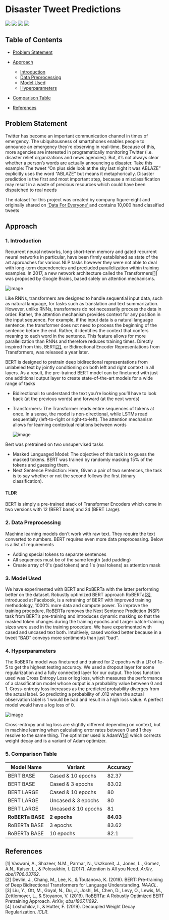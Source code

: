 # Disaster Tweet Predictions


[![](https://img.shields.io/badge/Made%20With-PyTorch-EE4C2C?style=for-the-badge&logo=Pytorch)](https://pytorch.org/ "PyTorch")
[![](https://img.shields.io/badge/Integrated-WandB-FFCC33?style=for-the-badge&logo=weightsandbiases)](https://wandb.ai/ "Wandb")
[![](https://img.shields.io/badge/Transformers-Hugging%20Faces-FFCC4D?style=for-the-badge&logo=)](https://huggingface.co/ "HuggingFaces")
[![](https://img.shields.io/badge/GPU-Kaggle-23BDFB?style=for-the-badge&logo=keras)](https://www.kaggle.com/ "Kaggle")

## Table of Contents

* [Problem Statement](#problemstatement)

* [Approach](#approach)
  * [Introduction](#introduction)
  * [Data Preprocessing](#data_preprocessing)
  * [Model Used](#model_used)
  * [Hyperparameters](#hyperparameters)

* [Comparison Table](#comparison_table)

* [References](#references)


## Problem Statement <a name="problemstatement"></a>

Twitter has become an important communication channel in times of emergency. The ubiquitousness of smartphones enables people to announce an emergency they’re observing in real-time. Because of this, more agencies are interested in programatically monitoring Twitter (i.e. disaster relief organizations and news agencies). But, it’s not always clear whether a person’s words are actually announcing a disaster. Take this example: The tweet “On plus side look at the sky last night it was ABLAZE” explicitly uses the word
“ABLAZE” but means it metaphorically. Disaster prediction is the first and most important step, because a misclassification may result in a waste of precious resources which could have been dispatched to real needs

The dataset for this project was created by company figure-eight and originally shared on <a target="_blank" href = "https://appen.com/open-source-datasets/"> ‘Data For Everyone’ </a> and contains 10,000 hand classified tweets 


## Approach <a name = "approach">
  
  ### 1. Introduction <a name = "introduction"></a>
Recurrent neural networks, long short-term memory and gated recurrent neural networks in particular, have been firmly established as state of the art approaches for various NLP tasks however they were not able to deal with long-term dependencies and precluded parallelization within training examples. In 2017, a new network architecture called the Transformers[[1]](#1) was proposed by Google Brains, based solely on attention mechanisms. 
 
![image](https://user-images.githubusercontent.com/59636993/137021401-a05d20c0-3287-4ef6-8085-6b28b1f85612.png)

Like RNNs, transformers are designed to handle sequential input data, such as natural language, for tasks such as translation and text summarization. However, unlike RNNs, transformers do not necessarily process the data in order. Rather, the attention mechanism provides context for any position in the input sequence. For example, if the input data is a natural language sentence, the transformer does not need to process the beginning of the sentence before the end. Rather, it identifies the context that confers meaning to each word in the sentence. This feature allows for more parallelization than RNNs and therefore reduces training times. Directly inspired from this, BERT[[2]](#2), or Bidirectional Encoder Representations from Transformers, was released a year later.
  
BERT is designed to pretrain deep bidirectional representations from unlabeled text by jointly conditioning on both left and right context in all layers. As a result, the pre-trained BERT model can be finetuned with just one additional output layer to create state-of-the-art models for a wide range of tasks
* Bidirectional:  to understand the text you’re looking you’ll have to look back (at the previous words) and forward (at the next words)
* Transformers: The Transformer reads entire sequences of tokens at once. In a sense, the model is non-directional, while LSTMs read sequentially (left-to-right or right-to-left). The attention mechanism allows for learning contextual relations between words 

  ![image](https://user-images.githubusercontent.com/59636993/137036214-af7ea1cb-5467-45fa-8f71-71cd24c61a76.png)

Bert was pretrained on two unsupervised tasks
* Masked Languaged Model: The objective of this task is to guess the masked tokens. BERT was trained by randomly masking 15% of the tokens and guessing them.
* Next Sentence Prediction: Here, Given a pair of two sentences, the task is to say whether or not the second follows the first (binary classification).

#### TLDR
  BERT is simply a pre-trained stack of Transformer Encoders which come in two versions with 12 (BERT base) and 24 (BERT Large).
 
  ### 2. Data Preprocessing <a id="data_preprocessing"></a>
Machine learning models don't work with raw text. They require the text converted to numbers. BERT requires even more data preprocessing. Below is a list of requirements
  * Adding special tokens to separate sentences 
  * All sequences must be of the same length (add padding)
  * Create array of 0's (pad tokens) and 1's (real tokens) as attention mask 
  
  ### 3. Model Used <a id = "model_used"></a>
We have experimented with BERT and RoBERTa with the latter performing better on the dataset. Robustly optimized BERT approach RoBERTa[[3]](#3), introduced at Facebook, is a retraining of BERT with improved training methodology, 1000% more data and compute power. To improve the training procedure, RoBERTa removes the Next Sentence Prediction (NSP) task from BERT’s pre-training and introduces dynamic masking so that the masked token changes during the training epochs and Larger batch-training sizes were used in the training procedure. We have experimented with cased and uncased text both. Intuitively, cased worked better because in a tweet “BAD” conveys more sentiments than just “bad”. 
  
  ### 4. Hyperparameters <a id="hyperparameters"></a>

The RoBERTa model was finetuned and trained for 2 epochs with a LR of 1e-5 to get the highest testing accuracy. We used a dropout layer for some regularization and a fully connected layer for our output. The loss function used was Cross Entropy Loss or log loss, which measures the performance of a classification model whose output is a probability value between 0 and 1. Cross-entropy loss increases as the predicted probability diverges from the actual label. So predicting a probability of .012 when the actual observation label is 1 would be bad and result in a high loss value. A perfect model would have a log loss of 0. 
  
![image](https://user-images.githubusercontent.com/59636993/137031189-d98c12e4-8e4a-4056-8a13-28cb9bd29e26.png)

Cross-entropy and log loss are slightly different depending on context, but in machine learning when calculating error rates between 0 and 1 they resolve to the same thing. The optimizer used is AdamW[[4]](#4) which corrects weight decay and is a variant of Adam optimizer.


  ### 5. Comparison Table <a id="comparison_table"></a>
| Model Name    | Variant   | Accuracy |
|--------------|---------------------|-------|
| BERT BASE    | Cased & 10 epochs   | 82.37 |
| BERT BASE    | Cased & 3 epochs    | 83.02 |
| BERT LARGE   | Cased & 10 epochs   | 80    |
| BERT LARGE   | Uncased & 3 epochs  | 80    |
| BERT LARGE   | Uncased & 10 epochs | 81    |
| **RoBERTa BASE** | **2 epochs**            | **84.03** |
| RoBERTa BASE | 3 epochs            | 83.62 |
| RoBERTa BASE | 10 epochs           | 82.1  |
  

## References <a name="references"></a>
<a name="1"></a> [1] Vaswani, A., Shazeer, N.M., Parmar, N., Uszkoreit, J., Jones, L., Gomez, A.N., Kaiser, L., & Polosukhin, I. (2017). Attention is All you Need. _ArXiv, abs/1706.03762_.
<br>
<a name="2"></a> [2] Devlin, J., Chang, M., Lee, K., & Toutanova, K. (2019). BERT: Pre-training of Deep Bidirectional Transformers for Language Understanding. _NAACL_.
<br>
<a name = "3"></a> [3] Liu, Y., Ott, M., Goyal, N., Du, J., Joshi, M., Chen, D., Levy, O., Lewis, M., Zettlemoyer, L., & Stoyanov, V. (2019). RoBERTa: A Robustly Optimized BERT Pretraining Approach. _ArXiv, abs/1907.11692_.
<br>
  <a name="4"></a> [4] Loshchilov, I., & Hutter, F. (2019). Decoupled Weight Decay Regularization. _ICLR_.
  

